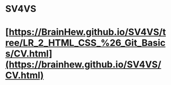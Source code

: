 # SV4VS
# [https://BrainHew.github.io/SV4VS/tree/LR_2_HTML_CSS_%26_Git_Basics/CV.html](https://brainhew.github.io/SV4VS/CV.html)

